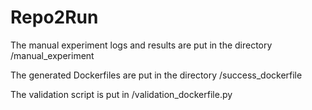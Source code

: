 # Repo2Run
The manual experiment logs and results are put in the directory /manual_experiment

The generated Dockerfiles are put in the directory /success_dockerfile

The validation script is put in /validation_dockerfile.py
